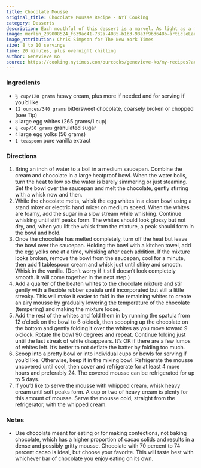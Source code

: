```yaml
---
title: Chocolate Mousse
original_title: Chocolate Mousse Recipe - NYT Cooking
category: Desserts
description: Each mouthful of this dessert is a marvel. As light as a meringue pie topping, but with the eggy silkiness of a creamy chocolate custard. This mousse has a particularly airy texture, but is still a little rich from the bittersweet chocolate, which makes it the ideal not-too-sweet dessert. Because the mousse develops an even deeper flavor over time, it’s perfect for parties. You can make it up to five days ahead of time and serve it straight from the refrigerator.
image: merlin_209008524_f639ac41-732a-4085-b1b3-98a3f9bd648b-articleLarge.jpg
image_attribution: Chris Simpson for The New York Times
size: 8 to 10 servings
time: 20 minutes, plus overnight chilling
author: Genevieve Ko
source: https://cooking.nytimes.com/ourcooks/genevieve-ko/my-recipes?action=click&module=byline&region=recipe%20page
---
```


### Ingredients

* `½ cup/120 grams` heavy cream, plus more if needed and for serving if you’d like
* `12 ounces/340 grams` bittersweet chocolate, coarsely broken or chopped (see Tip)
* `8` large egg whites (265 grams/1 cup)
* `¼ cup/50 grams` granulated sugar
* `4` large egg yolks (56 grams)
* `1 teaspoon` pure vanilla extract

### Directions

1. Bring an inch of water to a boil in a medium saucepan. Combine the cream and chocolate in a large heatproof bowl. When the water boils, turn the heat to low so the water is barely simmering or just steaming. Set the bowl over the saucepan and melt the chocolate, gently stirring with a whisk now and then.
2. While the chocolate melts, whisk the egg whites in a clean bowl using a stand mixer or electric hand mixer on medium speed. When the whites are foamy, add the sugar in a slow stream while whisking. Continue whisking until stiff peaks form. The whites should look glossy but not dry, and, when you lift the whisk from the mixture, a peak should form in the bowl and hold.
3. Once the chocolate has melted completely, turn off the heat but leave the bowl over the saucepan. Holding the bowl with a kitchen towel, add the egg yolks one at a time, whisking after each addition. If the mixture looks broken, remove the bowl from the saucepan, cool for a minute, then add 1 tablespoon cream and whisk just until shiny and smooth. Whisk in the vanilla. (Don’t worry if it still doesn’t look completely smooth. It will come together in the next step.)
4. Add a quarter of the beaten whites to the chocolate mixture and stir gently with a flexible rubber spatula until incorporated but still a little streaky. This will make it easier to fold in the remaining whites to create an airy mousse by gradually lowering the temperature of the chocolate (tempering) and making the mixture loose.
5. Add the rest of the whites and fold them in by running the spatula from 12 o’clock on the bowl to 6 o’clock, then scooping up the chocolate on the bottom and gently folding it over the whites as you move toward 9 o’clock. Rotate the bowl 90 degrees and repeat. Continue folding just until the last streak of white disappears. It’s OK if there are a few lumps of whites left. It’s better to not deflate the batter by folding too much.
6. Scoop into a pretty bowl or into individual cups or bowls for serving if you’d like. Otherwise, keep it in the mixing bowl. Refrigerate the mousse uncovered until cool, then cover and refrigerate for at least 4 more hours and preferably 24. The covered mousse can be refrigerated for up to 5 days.
7. If you’d like to serve the mousse with whipped cream, whisk heavy cream until soft peaks form. A cup or two of heavy cream is plenty for this amount of mousse. Serve the mousse cold, straight from the refrigerator, with the whipped cream.

### Notes

* Use chocolate meant for eating or for making confections, not baking chocolate, which has a higher proportion of cacao solids and results in a dense and possibly gritty mousse. Chocolate with 70 percent to 74 percent cacao is ideal, but choose your favorite. This will taste best with whichever bar of chocolate you enjoy eating on its own.